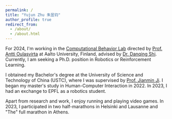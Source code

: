```yaml
---
permalink: /
title: "Yujun Zhu 朱昱钧"
author_profile: true
redirect_from: 
  - /about/
  - /about.html
---
```


For 2024, I'm working in the [Computational Behavior Lab](https://cbl.aalto.fi/) directed by [Prof. Antti Oulasvirta](https://users.aalto.fi/~oulasvir/) at Aalto University, Finland, advised by [Dr. Danqing Shi](https://sdq.github.io/). Currently, I am seeking a Ph.D. position in Robotics or Reinforcement Learning.

I obtained my Bachelor's degree at the University of Science and Technology of China (USTC), where I was supervised by [Prof. Jianmin Ji](http://staff.ustc.edu.cn/~jianmin/). I began my master's study in Human-Computer Interaction in 2022. In 2023, I had an exchange to EPFL as a robotics student.

Apart from research and work, I enjoy running and playing video games. In 2023, I participated in two half-marathons in Helsinki and Lausanne and "The" full marathon in Athens.

